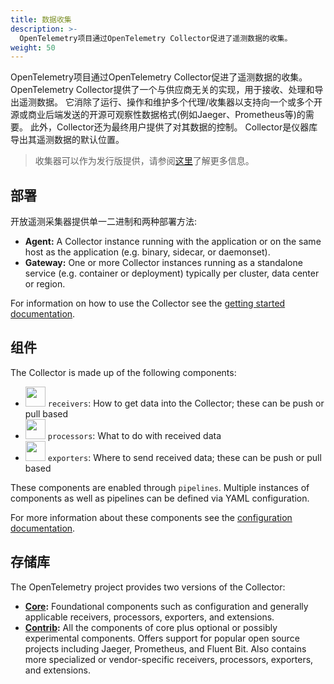 ```yaml
---
title: 数据收集
description: >-
  OpenTelemetry项目通过OpenTelemetry Collector促进了遥测数据的收集。
weight: 50
---
```


OpenTelemetry项目通过OpenTelemetry Collector促进了遥测数据的收集。
OpenTelemetry Collector提供了一个与供应商无关的实现，用于接收、处理和导出遥测数据。
它消除了运行、操作和维护多个代理/收集器以支持向一个或多个开源或商业后端发送的开源可观察性数据格式(例如Jaeger、Prometheus等)的需要。
此外，Collector还为最终用户提供了对其数据的控制。
Collector是仪器库导出其遥测数据的默认位置。

> 收集器可以作为发行版提供，请参阅[这里](../distribution)了解更多信息。

## 部署

开放遥测采集器提供单一二进制和两种部署方法:

- **Agent:** A Collector instance running with the application or on the same
  host as the application (e.g. binary, sidecar, or daemonset).
- **Gateway:** One or more Collector instances running as a standalone service
  (e.g. container or deployment) typically per cluster, data center or region.

For information on how to use the Collector see the
[getting started documentation](/docs/collector/getting-started).

## 组件

The Collector is made up of the following components:

- <img width="32" class="img-initial" src="/img/logos/32x32/Receivers.svg"></img>
  `receivers`: How to get data into the Collector; these can be push or pull
  based
- <img width="32" class="img-initial" src="/img/logos/32x32/Processors.svg"></img>
  `processors`: What to do with received data
- <img width="32" class="img-initial" src="/img/logos/32x32/Exporters.svg"></img>
  `exporters`: Where to send received data; these can be push or pull based

These components are enabled through `pipelines`. Multiple instances of
components as well as pipelines can be defined via YAML configuration.

For more information about these components see the
[configuration documentation](/docs/collector/configuration).

## 存储库

The OpenTelemetry project provides two versions of the Collector:

- **[Core](https://github.com/open-telemetry/opentelemetry-collector/releases):**
  Foundational components such as configuration and generally applicable
  receivers, processors, exporters, and extensions.
- **[Contrib](https://github.com/open-telemetry/opentelemetry-collector-contrib/releases):**
  All the components of core plus optional or possibly experimental components.
  Offers support for popular open source projects including Jaeger, Prometheus,
  and Fluent Bit. Also contains more specialized or vendor-specific receivers,
  processors, exporters, and extensions.
